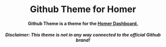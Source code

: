 <h1 align="center">
    <br/>
    Github Theme for Homer
</h1>

<h4 align="center">
  Github Theme is a theme for the <a href="https://github.com/bastienwirtz/homer">Homer Dashboard.</a>
</h4>

<h5 align="center">
  <bold>Disclaimer:</bold> This theme is not in any way connected to the official Github brand!
</h5>
